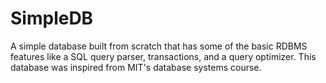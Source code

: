 SimpleDB
====
A simple database built from scratch that has some of the basic RDBMS features like a SQL query parser, transactions, and a query optimizer. This database was inspired from MIT's database systems course.

